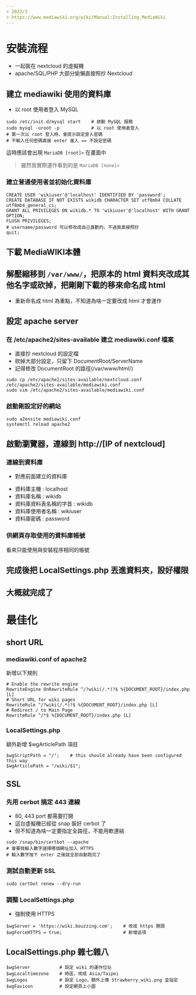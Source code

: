 ```yaml
---
> 2022/3
> https://www.mediawiki.org/wiki/Manual:Installing_MediaWiki
---
```


# 安裝流程
- 一起裝在 nextcloud 的虛擬機
- apache/SQL/PHP 大部分偷懶直接照抄 Nextcloud

## 建立 mediawiki 使用的資料庫
- 以 root 使用者登入 MySQL
```
sudo /etc/init.d/mysql start    # 啟動 MySQL 服務
sudo mysql -uroot -p            # 以 root 使用者登入
# 第一次以 root 登入時，會提示設定登入密碼
# 不輸入任何密碼直接 enter 進入 == 不設定密碼
```
這時應該會出現 `MariaDB [root]>` 在畫面中
> 雖然我實際運作看到的是 `MariaDB [none]>`

### 建立普通使用者並初始化資料庫
```
CREATE USER 'wikiuser'@'localhost' IDENTIFIED BY 'password';
CREATE DATABASE IF NOT EXISTS wikidb CHARACTER SET utf8mb4 COLLATE utf8mb4_general_ci;
GRANT ALL PRIVILEGES ON wikidb.* TO 'wikiuser'@'localhost' WITH GRANT OPTION;
FLUSH PRIVILEGES;
# username/password 可以修改成自己喜歡的，不過我直接照抄
quit;
```

## 下載 MediaWIKI本體

## 解壓縮移到 `/var/www/`，把原本的 html 資料夾改成其他名字或砍掉，把剛剛下載的移來命名成 html
- 重新命名成 html 為重點，不知道為啥一定要改成 html 才會運作
## 設定 apache server
### 在 /etc/apache2/sites-available 建立 mediawiki.conf 檔案
- 直接抄 nextcloud 的設定檔
- 砍掉大部分設定，只留下 DocumentRoot/ServerName
- 記得修改 DocumentRoot 的路徑(/var/www/html/)
```
sudo cp /etc/apache2/sites-available/nextcloud.conf /etc/apache2/sites-available/mediawiki.conf
sudo vim /etc/apache2/sites-available/mediawiki.conf
```

### 啟動剛設定好的網站
```
sudo a2ensite mediawiki.conf
systemctl reload apache2
```

## 啟動瀏覽器，連線到 http://[IP of nextcloud]
### 連線到資料庫
* 對應前面建立的資料庫
- 資料庫主機                             : localhost
- 資料庫名稱                             : wikidb
- 資料庫資料表名稱的字首                 : wikidb
- 資料庫使用者名稱                       : wikiuser
- 資料庫密碼                             : password
### 供網頁存取使用的資料庫帳號
看來只能使用與安裝程序相同的帳號

## 完成後把 LocalSettings.php 丟進資料夾，設好權限
## 大概就完成了

# 最佳化
## short URL
### mediawiki.conf of apache2
新增以下規則
```
# Enable the rewrite engine
RewriteEngine OnRewriteRule ^/?wiki(/.*)?$ %{DOCUMENT_ROOT}/index.php [L]
# Short URL for wiki pages
RewriteRule ^/?wiki(/.*)?$ %{DOCUMENT_ROOT}/index.php [L]
# Redirect / to Main Page
RewriteRule ^/*$ %{DOCUMENT_ROOT}/index.php [L]
```
### LocalSettings.php
額外新增 $wgArticlePath 項目
```
$wgScriptPath = "/";    # this should already have been configured this way
$wgArticlePath = "/wiki/$1";
```

## SSL
### 先用 cerbot 搞定 443 連線
- 80, 443 port 都需要打開
- 這台虛擬機已經從 snap 裝好 cerbot 了
- 但不知道為啥一定要指定全路徑，不能用軟連結
```
sudo /snap/bin/certbot --apache
# 會要我輸入數字選擇哪個網址加入 HTTPS
# 輸入數字按下 enter 之後就全部自動跑完了
```

### 測試自動更新 SSL
```
sudo certbot renew --dry-run
```

### 調整 LocalSettings.php
- 強制使用 HTTPS
```
$wgServer = 'https://wiki.bouzzing.com';    # 改成 https 開頭
$wgForceHTTPS = true;                       # 新增這項
```

## LocalSettings.php 雜七雜八
```
$wgServer           # 設定 wiki 的運作位址
$wgLocaltimezone    # 時區，改成 Asia/Taipei
$wgLogos            # 設定 Logo，額外上傳 Strawberry_wiki.png 並指定
$wgFavicon          # 設定網頁上小圖
```